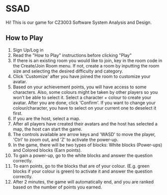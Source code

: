 # SSAD

Hi! This is our game for CZ3003 Software System Analysis and Design. 

## How to Play

1. Sign Up/Log in
2. Read the "How to Play" instructions before clicking "Play"
3. If there is an existing room you would like to join, key in the room code in the Create/Join Room menu. If not, create a room by inputting the room size and selecting the desired difficulty and category.
4. Click 'Customize' after you have joined the room to customize your avatar.
5. Based on your achievement points, you will have access to some characters. Also, some colours might be taken by other players so you won't be able to select it. Select a character + colour to create your avatar. After you are done, click 'Confirm'. If you want to change your colour/character, you have to select on your current one to deselect it first.
6. If you are the host, select a map.
7. After all players have created their avatars and the host has selected a map, the host can start the game.
8. The controls available are arrow keys and 'WASD' to move the player, 'Ctrl' to zoom out, and 'Z' to activate the power-up.
9. In the game, there will be two types of blocks: White blocks (Power-ups) and Colored blocks (Earn points).
10. To gain a power-up, go to the white blocks and answer the question correctly. 
11. To earn points, go to the blocks that are of your colour. (E.g. green blocks if your colour is green) to activate it and answer the question correctly.
12. After 2 minutes, the game will automatically end, and you are ranked based on the number of points you earned.
